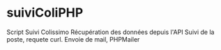 # suiviColiPHP
Script Suivi Colissimo
Récupération des données depuis l'API Suivi de la poste, requete curl.
Envoie de mail, PHPMailer
